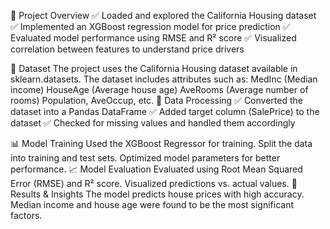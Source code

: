 📌 Project Overview
✅ Loaded and explored the California Housing dataset
✅ Implemented an XGBoost regression model for price prediction
✅ Evaluated model performance using RMSE and R² score
✅ Visualized correlation between features to understand price drivers

📂 Dataset
The project uses the California Housing dataset available in sklearn.datasets.
The dataset includes attributes such as:
MedInc (Median income)
HouseAge (Average house age)
AveRooms (Average number of rooms)
Population, AveOccup, etc.
🔄 Data Processing
✅ Converted the dataset into a Pandas DataFrame
✅ Added target column (SalePrice) to the dataset
✅ Checked for missing values and handled them accordingly

📊 Model Training
Used the XGBoost Regressor for training.
Split the data into training and test sets.
Optimized model parameters for better performance.
📈 Model Evaluation
Evaluated using Root Mean Squared Error (RMSE) and R² score.
Visualized predictions vs. actual values.
📌 Results & Insights
The model predicts house prices with high accuracy.
Median income and house age were found to be the most significant factors.
